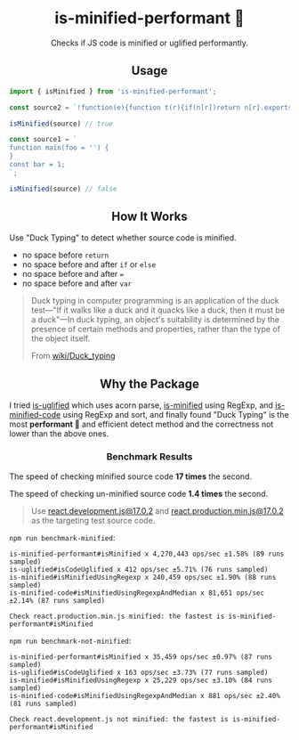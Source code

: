 <h1 align="center">is-minified-performant 🚀</h1>

<p align="center">Checks if JS code is minified or uglified performantly.</p>

<h2 align="center">Usage</h2>

```javascript
import { isMinified } from 'is-minified-performant';
```

```javascript
const source2 = `!function(e){function t(r){if(n[r])return n[r].exports;for(var i=[],o=0;o<256;++o)i[o]=(o+256).toString(16).substr(1);e.exports=r}};`;

isMinified(source) // true
```

```javascript
const source1 = `
function main(foo = '') {
}
const bar = 1;
`;

isMinified(source) // false
```

<h2 align="center">How It Works</h2>

Use "Duck Typing" to detect whether source code is minified.

- no space before `return`
- no space before and after `if` or `else`
- no space before and after `=`
- no space before and after `var`

> Duck typing in computer programming is an application of the duck test—"If it walks like a duck and it quacks like a duck, then it must be a duck"—In duck typing, an object's suitability is determined by the presence of certain methods and properties, rather than the type of the object itself.
>
> From [wiki/Duck_typing](https://en.wikipedia.org/wiki/Duck_typing)


<h2 align="center">Why the Package</h2>

I tried [is-uglified](https://github.com/RaoHai/is-uglified) which uses acorn parse, [is-minified](https://www.npmjs.com/package/is-minified) using RegExp, and [is-minified-code](https://www.npmjs.com/package/is-minified-code) using RegExp and sort, and finally found "Duck Typing" is the most **performant 🚀** and efficient detect method and the correctness not lower than the above ones.

<h3 align="center">Benchmark Results</h3>

The speed of checking minified source code **17 times** the second.

The speed of checking un-minified source code **1.4 times** the second.

> Use [react.development.js@17.0.2](https://unpkg.com/react@17.0.2/umd/react.development.js) and [react.production.min.js@17.0.2](https://unpkg.com/react@17.0.2/umd/react.production.min.js) as the targeting test source code.

`npm run benchmark-minified`:

```
is-minified-performant#isMinified x 4,270,443 ops/sec ±1.58% (89 runs sampled)
is-uglified#isCodeUglified x 412 ops/sec ±5.71% (76 runs sampled)
is-minified#isMinifiedUsingRegexp x 240,459 ops/sec ±1.90% (88 runs sampled)
is-minified-code#isMinifiedUsingRegexpAndMedian x 81,651 ops/sec ±2.14% (87 runs sampled)

Check react.production.min.js minified: the fastest is is-minified-performant#isMinified
```

`npm run benchmark-not-minified`:

```
is-minified-performant#isMinified x 35,459 ops/sec ±0.97% (87 runs sampled)
is-uglified#isCodeUglified x 163 ops/sec ±3.73% (77 runs sampled)
is-minified#isMinifiedUsingRegexp x 25,229 ops/sec ±3.10% (84 runs sampled)
is-minified-code#isMinifiedUsingRegexpAndMedian x 881 ops/sec ±2.40% (81 runs sampled)

Check react.development.js not minified: the fastest is is-minified-performant#isMinified
```
